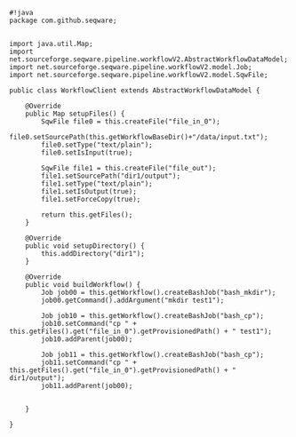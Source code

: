 <pre><code>#!java
package com.github.seqware;


import java.util.Map;
import net.sourceforge.seqware.pipeline.workflowV2.AbstractWorkflowDataModel;
import net.sourceforge.seqware.pipeline.workflowV2.model.Job;
import net.sourceforge.seqware.pipeline.workflowV2.model.SqwFile;

public class WorkflowClient extends AbstractWorkflowDataModel {

    @Override
    public Map<String, SqwFile> setupFiles() {
        SqwFile file0 = this.createFile("file_in_0");
        file0.setSourcePath(this.getWorkflowBaseDir()+"/data/input.txt");
        file0.setType("text/plain");
        file0.setIsInput(true);
                
        SqwFile file1 = this.createFile("file_out");
        file1.setSourcePath("dir1/output");
        file1.setType("text/plain");
        file1.setIsOutput(true);
        file1.setForceCopy(true);
        
        return this.getFiles();
    }
    
    @Override
    public void setupDirectory() {
        this.addDirectory("dir1");
    }
    
    @Override
    public void buildWorkflow() {
        Job job00 = this.getWorkflow().createBashJob("bash_mkdir");
        job00.getCommand().addArgument("mkdir test1");      
        
        Job job10 = this.getWorkflow().createBashJob("bash_cp");
        job10.setCommand("cp " + this.getFiles().get("file_in_0").getProvisionedPath() + " test1");
        job10.addParent(job00);
        
        Job job11 = this.getWorkflow().createBashJob("bash_cp");
        job11.setCommand("cp " + this.getFiles().get("file_in_0").getProvisionedPath() + " dir1/output");
        job11.addParent(job00);
               

    }

}
</code></pre>
